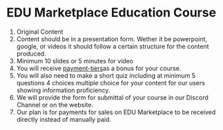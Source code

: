 # EDU Marketplace Education Course

1. Original Content
2. Content should be in a presentation form. Wether it be powerpoint, google, or videos it should follow a certain structure for the content produced.
3. Minimum 10 slides or 5 minutes for video&#x20;
4. You will receive [payment-tiers](../payment-tiers/ "mention")as a bonus for your course.&#x20;
5. You will also need to make a short quiz including at minimum 5 questions 4 choices multiple choice for your content for our users showing information proficiency.
6. We will provide the form for submittal of your course in our Discord Channel or on the website.
7. Our plan is for payments for sales on EDU Marketplace to be received directly instead of manually paid.


